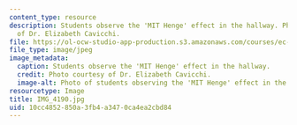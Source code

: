 ```yaml
---
content_type: resource
description: Students observe the 'MIT Henge' effect in the hallway. Photo courtesy
  of Dr. Elizabeth Cavicchi.
file: https://ol-ocw-studio-app-production.s3.amazonaws.com/courses/ec-050-recreate-experiments-from-history-inform-the-future-from-the-past-galileo-january-iap-2010/10cc4852850a3fb4a3470ca4ea2cbd84_IMG_4190.jpg
file_type: image/jpeg
image_metadata:
  caption: Students observe the 'MIT Henge' effect in the hallway.
  credit: Photo courtesy of Dr. Elizabeth Cavicchi.
  image-alt: Photo of students observing the 'MIT Henge' effect in the hallway.
resourcetype: Image
title: IMG_4190.jpg
uid: 10cc4852-850a-3fb4-a347-0ca4ea2cbd84
---
```

